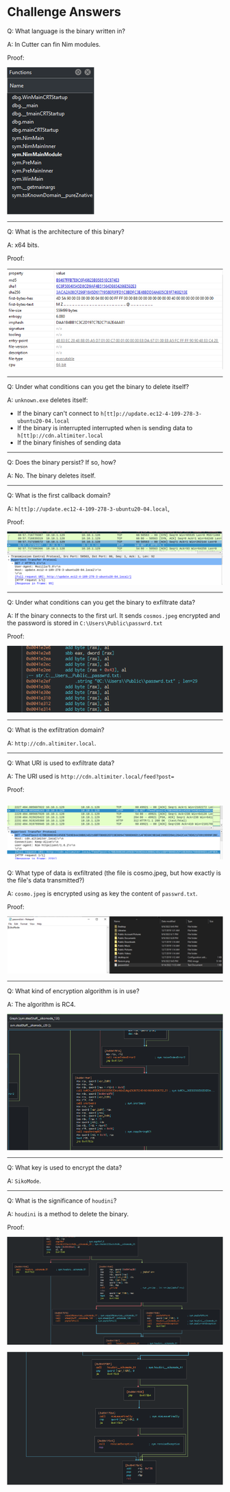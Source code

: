 # Challenge Answers

Q: What language is the binary written in?

A: In Cutter can fin Nim modules.

Proof:

![nim](./img/language.png)

---

Q: What is the architecture of this binary?

A: x64 bits.

Proof:

![x64bits](./img/arc.png)

---

Q: Under what conditions can you get the binary to delete itself?

A: `unknown.exe` deletes itself:
- If the binary can't connect to `h[tt]p://update.ec12-4-109-278-3-ubuntu20-04.local`
- If the binary is interrupted interrupted when is sending data to `h[tt]p://cdn.altimiter.local`
- If the binary finishes of sending data 


---

Q: Does the binary persist? If so, how?

A: No. The binary deletes itself.

---

Q: What is the first callback domain?

A: `h[tt]p://update.ec12-4-109-278-3-ubuntu20-04.local`, 

Proof:

![first_callback](./img/first_callback.png)

---

Q: Under what conditions can you get the binary to exfiltrate data?

A: If the binary connects to the first url. It sends `cosmos.jpeg` encrypted and the password is stored in `C:\Users\Public\passwrd.txt`

Proof:

![key](./img/route.png)

---

Q: What is the exfiltration domain?

A: `http://cdn.altimiter.local`.


---

Q: What URI is used to exfiltrate data?

A: The URI used is `http://cdn.altimiter.local/feed?post=`

Proof:

![http](./img/http.png)
---

Q: What type of data is exfiltrated (the file is cosmo.jpeg, but how exactly is the file's data transmitted?)

A: `cosmo.jpeg` is encrypted using as key the content of `passwrd.txt`. 

Proof: 

![password](./img/password_route.png)

---

Q: What kind of encryption algorithm is in use?

A: The algorithm is RC4. 

![rc4](./img/rc4.png)

---

Q: What key is used to encrypt the data?

A: `SikoMode`.

---
Q: What is the significance of `houdini`?

A: `houdini` is a method to delete the binary.

Proof:

![houdini](./img/houdini1.png)

![houdini](./img/houodini2.png)